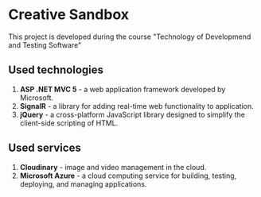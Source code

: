 # Creative Sandbox
This project is developed during the course "Technology of Developmend and Testing Software"

## Used technologies
1. **ASP .NET MVC 5** - a web application framework developed by Microsoft.
2. **SignalR** - a library for adding real-time web functionality to application.
3. **jQuery** - a cross-platform JavaScript library designed to simplify the client-side scripting of HTML.
## Used services
1. **Cloudinary** - image and video management in the cloud.
2. **Microsoft Azure** -  a cloud computing service for building, testing, deploying, and managing applications.
